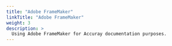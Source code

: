 ```yaml
---
title: "Adobe FrameMaker"
linkTitle: "Adobe FrameMaker"
weight: 3
description: >
  Using Adobe FrameMaker for Accuray documentation purposes.
---
```

